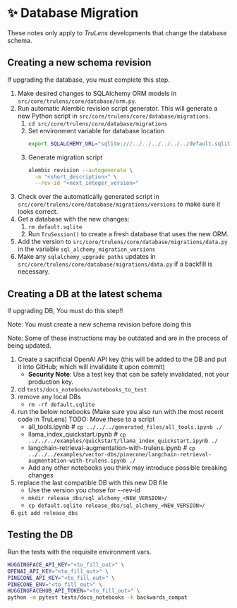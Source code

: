 # ✨ Database Migration

These notes only apply to _TruLens_ developments that change the database
schema.

## Creating a new schema revision

If upgrading the database, you must complete this step.

1. Make desired changes to SQLAlchemy ORM models in `src/core/trulens/core/database/orm.py`.
2. Run automatic Alembic revision script generator. This will generate a new Python script in `src/core/trulens/core/database/migrations`.
   1. `cd src/core/trulens/core/database/migrations`
   2. Set environment variable for database location
      ```bash
      export SQLALCHEMY_URL="sqlite:///../../../../../../default.sqlite"
      ```
   3. Generate migration script
      ```bash
      alembic revision --autogenerate \
        -m "<short_description>" \
        --rev-id "<next_integer_version>"
      ```
3. Check over the automatically generated script in `src/core/trulens/core/database/migrations/versions` to make sure it looks correct.
4. Get a database with the new changes:
   1. `rm default.sqlite`
   2. Run `TruSession()` to create a fresh database that uses the new ORM.
5. Add the version to `src/core/trulens/core/database/migrations/data.py` in the variable `sql_alchemy_migration_versions`
6. Make any `sqlalchemy_upgrade_paths` updates in `src/core/trulens/core/database/migrations/data.py` if a backfill is necessary.

## Creating a DB at the latest schema

If upgrading DB, You must do this step!!

Note: You must create a new schema revision before doing this

Note: Some of these instructions may be outdated and are in the process of being updated.

1. Create a sacrificial OpenAI API key (this will be added to the DB and put it into
   GitHub; which will invalidate it upon commit)
   - **Security Note**: Use a test key that can be safely invalidated, not your production key.
2. cd `tests/docs_notebooks/notebooks_to_test`
3. remove any local DBs
   - `rm -rf default.sqlite`
4. run the below notebooks (Make sure you also run with the most recent code in TruLens) TODO: Move these to a script
   - all_tools.ipynb # `cp ../../../generated_files/all_tools.ipynb ./`
   - llama_index_quickstart.ipynb # `cp ../../../examples/quickstart/llama_index_quickstart.ipynb ./`
   - langchain-retrieval-augmentation-with-trulens.ipynb # `cp ../../../examples/vector-dbs/pinecone/langchain-retrieval-augmentation-with-trulens.ipynb ./`
   - Add any other notebooks you think may introduce possible breaking changes
5. replace the last compatible DB with this new DB file
   - Use the version you chose for --rev-id
   - `mkdir release_dbs/sql_alchemy_<NEW_VERSION>/`
   - `cp default.sqlite release_dbs/sql_alchemy_<NEW_VERSION>/`
6. `git add release_dbs`

## Testing the DB

Run the tests with the requisite environment vars.

```bash
HUGGINGFACE_API_KEY="<to_fill_out>" \
OPENAI_API_KEY="<to_fill_out>" \
PINECONE_API_KEY="<to_fill_out>" \
PINECONE_ENV="<to_fill_out>" \
HUGGINGFACEHUB_API_TOKEN="<to_fill_out>" \
python -m pytest tests/docs_notebooks -k backwards_compat
```

